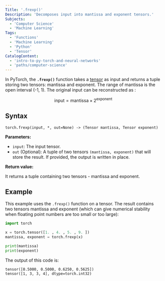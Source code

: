 ```yaml
---
Title: '.frexp()'
Description: 'Decomposes input into mantissa and exponent tensors.'
Subjects:
  - 'Computer Science'
  - 'Machine Learning'
Tags:
  - 'Functions'
  - 'Machine Learning'
  - 'Python'
  - 'Tensor'
CatalogContent:
  - 'intro-to-py-torch-and-neural-networks'
  - 'paths/computer-science'
---
```


In PyTorch, the **`.frexp()`** function takes a [tensor](https://www.codecademy.com/resources/docs/pytorch/tensors) as input and returns a tuple storing two tensors: mantissa and exponent. The range of mantissa is the open interval (-1, 1). The original input can be reconstructed as :

$$\text{input} = \text{mantissa}\times 2^{\text{exponent}}$$

## Syntax

```pseudo
torch.frexp(input, *, out=None) -> (Tensor mantissa, Tensor exponent)
```

**Parameters:**

- `input`: The input tensor.
- `out` (Optional): A tuple of two tensors `(mantissa, exponent)` that will store the result. If provided, the output is written in place.

**Return value:**

It returns a tuple containing two tensors - mantissa and exponent.

## Example

This example uses the `.frexp()` function on a tensor. The result contains two tensors mantissa and exponent (which can give numerical stability when floating point numbers are too small or too large):

```py
import torch

x = torch.tensor([1. , 4. , 5. , 9. ])
mantissa, exponent = torch.frexp(x)

print(mantissa)
print(exponent)
```

The output of this code is:

```shell
tensor([0.5000, 0.5000, 0.6250, 0.5625])
tensor([1, 3, 3, 4], dtype=torch.int32)
```
